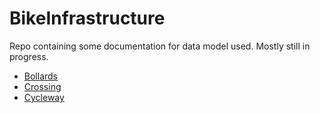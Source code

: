 # BikeInfrastructure

Repo containing some documentation for data model used.
Mostly still in progress.

* [Bollards](bollards.md)
* [Crossing](crossing.md)
* [Cycleway](cycleway.md)
